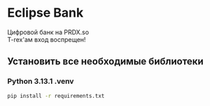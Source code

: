 # Eclipse Bank
Цифровой банк на PRDX.so  
T-rex'ам вход воспрещен! 

## Установить все необходимые библиотеки
### Python 3.13.1 .venv
```bash
pip install -r requirements.txt
```
